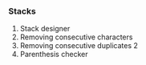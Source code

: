 ### Stacks
1. Stack designer
2. Removing consecutive characters
3. Removing consecutive duplicates 2
6. Parenthesis checker

